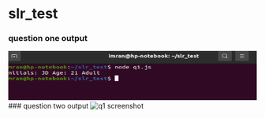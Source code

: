 # slr_test

### question one output
<img src="screenshots/q1.png" alt= "q1 screenshot" width=750 height=100>
### question two output
<img src="screenshots/q2.png" alt= "q1 screenshot" width=750 height=100>
